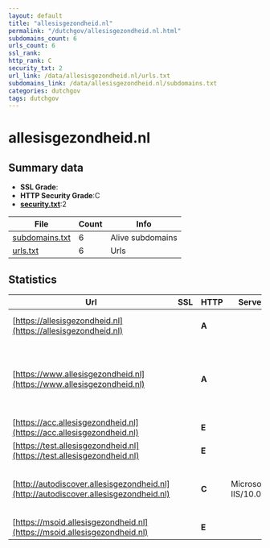 ```yaml
---
layout: default
title: "allesisgezondheid.nl"
permalink: "/dutchgov/allesisgezondheid.nl.html"
subdomains_count: 6
urls_count: 6
ssl_rank: 
http_rank: C
security_txt: 2
url_link: /data/allesisgezondheid.nl/urls.txt
subdomains_link: /data/allesisgezondheid.nl/subdomains.txt
categories: dutchgov
tags: dutchgov
---
```



# allesisgezondheid.nl
## Summary data


 - **SSL Grade**:
 - **HTTP Security Grade**:C
 - **[security.txt](https://www.digitaleoverheid.nl/nieuws/standaard-security-txt-nu-verplicht-voor-overheid/)**:2


| File       | Count | Info |
|------------|-------|------|
|[subdomains.txt](/DutchGovScope/data/allesisgezondheid.nl/subdomains.txt)|6|Alive subdomains|
|[urls.txt](/DutchGovScope/data/allesisgezondheid.nl/urls.txt)|6|Urls|


## Statistics


| Url | SSL | HTTP | Server | Cookie | HSTS | CORS | CTO | CSP | XFO | XXP | RP |FP| Tech |Title |
|--------|-------|-------|------|------|------|------|------|------|------|------|------|------|------|------|
|[https://allesisgezondheid.nl](https://allesisgezondheid.nl)| | **A**|| |:white_check_mark: | | | | :white_check_mark: | :white_check_mark: | :white_check_mark: | |HSTS Varnish:6.2|301 Moved Perman...|
|[https://www.allesisgezondheid.nl](https://www.allesisgezondheid.nl)| | **A**|| |:white_check_mark: | | | | :white_check_mark: | :white_check_mark: | :white_check_mark: | |HSTS MySQL PHP Varnish:6.2 WordPress Yoast SEO:20.13|Landelijk netwer...|
|[https://acc.allesisgezondheid.nl](https://acc.allesisgezondheid.nl)| | **E**|| | | | | | | | :white_check_mark: | |HSTS Varnish|Default site|
|[https://test.allesisgezondheid.nl](https://test.allesisgezondheid.nl)| | **E**|| | | | | | | | :white_check_mark: | |HSTS Varnish:6.2|Default site|
|[http://autodiscover.allesisgezondheid.nl](http://autodiscover.allesisgezondheid.nl)| | **C**|Microsoft-IIS/10.0| |:white_check_mark: | | | | | | :white_check_mark: | |IIS:10.0 Microsoft ASP.NET Windows Server||
|[https://msoid.allesisgezondheid.nl](https://msoid.allesisgezondheid.nl)| | **E**|| | | | | | | | :white_check_mark: | ||Object moved|



